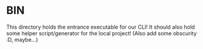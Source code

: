 # BIN

This directory holds the entrance executable for our CLI! It should also hold some helper script/generator for the local project! (Also add some obscurity :D, maybe...)
